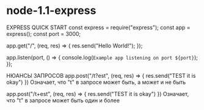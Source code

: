 # node-1.1-express

EXPRESS QUICK START
const express = require("express");
const app = express();
const port = 3000;

app.get("/", (req, res) => {
  res.send("Hello World!");
});

app.listen(port, () => {
  console.log(`Example app listening on port ${port}`);
});


НЮАНСЫ ЗАПРОСОВ
app.post("/t?est", (req, res) => {
    res.send("TEST it is okay")
})
Означает, что "t" в запросе может быть, а может и не быть

app.post("/t+est", (req, res) => {
    res.send("TEST it is okay")
})
Означает, что "t" в запросе может быть один и более
